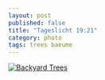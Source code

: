 ```yaml
---
layout: post
published: false
title: "Tageslicht 19:21"
category: photo
tags: trees baeume
---
```


[![Backyard Trees](http://40.media.tumblr.com/8ac1f04898307cc1d962806272f92621/tumblr_nlqro83LG21rive1ro1_500.jpg)](http://dr3wh0.tumblr.com/post/114537635109/tageslicht-19-21 "View on Tumblr")